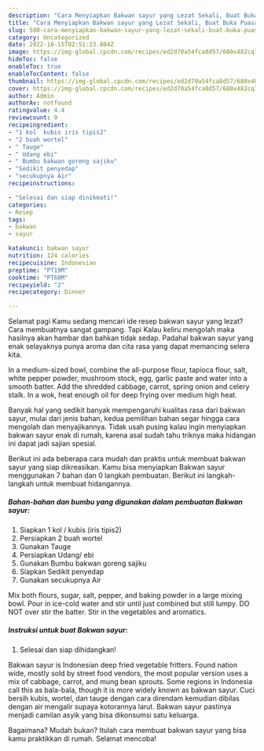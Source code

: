 ```yaml
---
description: "Cara Menyiapkan Bakwan sayur yang Lezat Sekali, Buat Buka Puasa Lezat Sekali"
title: "Cara Menyiapkan Bakwan sayur yang Lezat Sekali, Buat Buka Puasa Lezat Sekali"
slug: 580-cara-menyiapkan-bakwan-sayur-yang-lezat-sekali-buat-buka-puasa-lezat-sekali
category: Uncategorized
date: 2022-10-15T02:51:23.804Z
image: https://img-global.cpcdn.com/recipes/ed2d70a54fca8d57/680x482cq70/bakwan-sayur-foto-resep-utama.jpg
hideToc: false
enableToc: true
enableTocContent: false
thumbnail: https://img-global.cpcdn.com/recipes/ed2d70a54fca8d57/680x482cq70/bakwan-sayur-foto-resep-utama.jpg
cover: https://img-global.cpcdn.com/recipes/ed2d70a54fca8d57/680x482cq70/bakwan-sayur-foto-resep-utama.jpg
author: Admin
authorAv: notfound
ratingvalue: 4.4
reviewcount: 9
recipeingredient:
- "1 kol  kubis iris tipis2"
- "2 buah wortel"
- " Tauge"
- " Udang ebi"
- " Bumbu bakwan goreng sajiku"
- "Sedikit penyedap"
- "secukupnya Air"
recipeinstructions:

- "Selesai dan siap dinikmati!"
categories:
- Resep
tags:
- bakwan
- sayur

katakunci: bakwan sayur 
nutrition: 124 calories
recipecuisine: Indonesian
preptime: "PT19M"
cooktime: "PT60M"
recipeyield: "2"
recipecategory: Dinner

---
```



Selamat pagi Kamu sedang mencari ide resep bakwan sayur yang lezat? Cara membuatnya sangat gampang. Tapi Kalau keliru mengolah maka hasilnya akan hambar dan bahkan tidak sedap. Padahal bakwan sayur yang enak selayaknya punya aroma dan cita rasa yang dapat memancing selera kita.


In a medium-sized bowl, combine the all-purpose flour, tapioca flour, salt, white pepper powder, mushroom stock, egg, garlic paste and water into a smooth batter. Add the shredded cabbage, carrot, spring onion and celery stalk. In a wok, heat enough oil for deep frying over medium high heat.

Banyak hal yang sedikit banyak mempengaruhi kualitas rasa dari bakwan sayur, mulai dari jenis bahan, kedua pemilihan bahan segar hingga cara mengolah dan menyajikannya. Tidak usah pusing kalau ingin menyiapkan bakwan sayur enak di rumah, karena asal sudah tahu triknya maka hidangan ini dapat jadi sajian spesial.


Berikut ini ada beberapa cara mudah dan praktis untuk membuat bakwan sayur yang siap dikreasikan. Kamu bisa menyiapkan Bakwan sayur menggunakan 7 bahan dan 0 langkah pembuatan. Berikut ini langkah-langkah untuk membuat hidangannya.

<!--inarticleads1-->

##### Bahan-bahan dan bumbu yang digunakan dalam pembuatan Bakwan sayur:

1. Siapkan 1 kol / kubis (iris tipis2)
1. Persiapkan 2 buah wortel
1. Gunakan  Tauge
1. Persiapkan  Udang/ ebi
1. Gunakan  Bumbu bakwan goreng sajiku
1. Siapkan Sedikit penyedap
1. Gunakan secukupnya Air


Mix both flours, sugar, salt, pepper, and baking powder in a large mixing bowl. Pour in ice-cold water and stir until just combined but still lumpy. DO NOT over stir the batter. Stir in the vegetables and aromatics. 

<!--inarticleads2-->

##### Instruksi untuk buat Bakwan sayur:


1. Selesai dan siap dihidangkan!

Bakwan sayur is Indonesian deep fried vegetable fritters. Found nation wide, mostly sold by street food vendors, the most popular version uses a mix of cabbage, carrot, and mung bean sprouts. Some regions in Indonesia call this as bala-bala, though it is more widely known as bakwan sayur. Cuci bersih kubis, wortel, dan tauge dengan cara direndam kemudian dibilas dengan air mengalir supaya kotorannya larut. Bakwan sayur pastinya menjadi camilan asyik yang bisa dikonsumsi satu keluarga. 

Bagaimana? Mudah bukan? Itulah cara membuat bakwan sayur yang bisa kamu praktikkan di rumah. Selamat mencoba!
